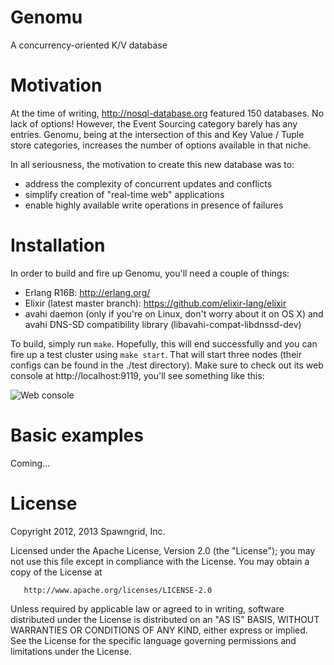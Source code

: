 Genomu
======

A concurrency-oriented K/V database

Motivation
==========

At the time of writing, http://nosql-database.org featured 150
databases. No lack of options! However, the Event Sourcing category
barely has any entries. Genomu, being at the intersection of this and
Key Value / Tuple store categories, increases the number of options
available in that niche.

In all seriousness, the motivation to create this new database was
to:

  * address the complexity of concurrent updates and conflicts
  * simplify creation of "real-time web" applications
  * enable highly available write operations in presence of failures


Installation
============

In order to build and fire up Genomu, you'll need a couple of things:

* Erlang R16B: http://erlang.org/
* Elixir (latest master branch): https://github.com/elixir-lang/elixir
* avahi daemon (only if you're on Linux, don't worry about it on OS X) and
  avahi DNS-SD compatibility library (libavahi-compat-libdnssd-dev)

To build, simply run `make`. Hopefully, this will end successfully and you
can fire up a test cluster using `make start`. That will start three
nodes (their configs can be found in the ./test directory). Make sure to
check out its web console at http://localhost:9119, you'll see something like
this:

![Web console](http://genomu.com/screenshot.png)

Basic examples
==============

Coming...

License
=======

   Copyright 2012, 2013 Spawngrid, Inc.

   Licensed under the Apache License, Version 2.0 (the "License");
   you may not use this file except in compliance with the License.
   You may obtain a copy of the License at

       http://www.apache.org/licenses/LICENSE-2.0

   Unless required by applicable law or agreed to in writing, software
   distributed under the License is distributed on an "AS IS" BASIS,
   WITHOUT WARRANTIES OR CONDITIONS OF ANY KIND, either express or implied.
   See the License for the specific language governing permissions and
   limitations under the License.